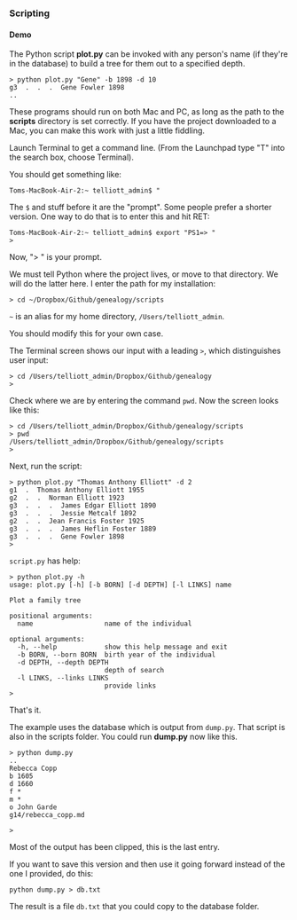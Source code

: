 ### Scripting

#### Demo

The Python script **plot.py** can be invoked with any person's name (if they're in the database) to build a tree for them out to a specified depth.

```
> python plot.py "Gene" -b 1898 -d 10
g3  .  .  .  Gene Fowler 1898
..
```

These programs should run on both Mac and PC, as long as the path to the **scripts** directory is set correctly.  If you have the project downloaded to a Mac, you can make this work with just a little fiddling.

Launch Terminal to get a command line.  (From the Launchpad type "T" into the search box, choose Terminal).

You should get something like:

```
Toms-MacBook-Air-2:~ telliott_admin$ " 
```

The ``$`` and stuff before it are the "prompt".  Some people prefer a shorter version.  One way to do that is to enter this and hit RET:

```
Toms-MacBook-Air-2:~ telliott_admin$ export "PS1=> " 
> 
```

Now, "> " is your prompt.

We must tell Python where the project lives, or move to that directory.  We will do the latter here.  I enter the path for my installation:

```
> cd ~/Dropbox/Github/genealogy/scripts
```

``~`` is an alias for my home directory, ``/Users/telliott_admin``.

You should modify this for your own case.

The Terminal screen shows our input with a leading ``>``, which distinguishes user input:

```
> cd /Users/telliott_admin/Dropbox/Github/genealogy
>
```

Check where we are by entering the command ``pwd``.  Now the screen looks like this:

```
> cd /Users/telliott_admin/Dropbox/Github/genealogy/scripts
> pwd
/Users/telliott_admin/Dropbox/Github/genealogy/scripts
>
``` 

Next, run the script:

```
> python plot.py "Thomas Anthony Elliott" -d 2
g1  .  Thomas Anthony Elliott 1955
g2  .  .  Norman Elliott 1923
g3  .  .  .  James Edgar Elliott 1890
g3  .  .  .  Jessie Metcalf 1892
g2  .  .  Jean Francis Foster 1925
g3  .  .  .  James Heflin Foster 1889
g3  .  .  .  Gene Fowler 1898
>
```

``script.py`` has help:

```
> python plot.py -h
usage: plot.py [-h] [-b BORN] [-d DEPTH] [-l LINKS] name

Plot a family tree

positional arguments:
  name                  name of the individual

optional arguments:
  -h, --help            show this help message and exit
  -b BORN, --born BORN  birth year of the individual
  -d DEPTH, --depth DEPTH
                        depth of search
  -l LINKS, --links LINKS
                        provide links
> 
```

That's it.

The example uses the database which is output from ``dump.py``.  That script is also in the scripts folder.  You could run **dump.py** now like this. 

```
> python dump.py 
..
Rebecca Copp
b 1605
d 1660
f *
m *
o John Garde
g14/rebecca_copp.md

>

```

Most of the output has been clipped, this is the last entry.

If you want to save this version and then use it going forward instead of the one I provided, do this:

```
python dump.py > db.txt
```

The result is a file ``db.txt`` that you could copy to the database folder.